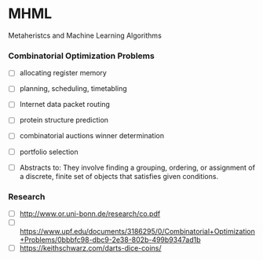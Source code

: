 # MHML
Metaheristcs and Machine Learning Algorithms

### Combinatorial Optimization Problems

- [ ] allocating register memory  
- [ ] planning, scheduling, timetabling  
- [ ] Internet data packet routing  
- [ ] protein structure prediction  
- [ ] combinatorial auctions winner determination  
- [ ] portfolio selection  


- [ ] Abstracts to: They involve finding a grouping, ordering, or assignment of a discrete, finite set of objects that satisfies given conditions.  

### Research

- [ ] http://www.or.uni-bonn.de/research/co.pdf  
- [ ] https://www.upf.edu/documents/3186295/0/Combinatorial+Optimization+Problems/0bbbfc98-dbc9-2e38-802b-499b9347ad1b  
- [ ] https://keithschwarz.com/darts-dice-coins/  